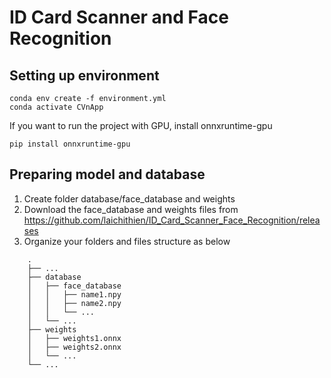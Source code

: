 # ID Card Scanner and Face Recognition
## Setting up environment
```
conda env create -f environment.yml
conda activate CVnApp
```
If you want to run the project with GPU, install onnxruntime-gpu
```
pip install onnxruntime-gpu
```
## Preparing model and database
1. Create folder database/face_database and weights
2. Download the face_database and weights files from https://github.com/laichithien/ID_Card_Scanner_Face_Recognition/releases
3. Organize your folders and files structure as below
```
    .
    ├── ...
    ├── database
    │   ├── face_database
    │   │   ├── name1.npy
    │   │   ├── name2.npy
    │   │   └── ...
    │   └── ...
    ├── weights
    │   ├── weights1.onnx
    │   ├── weights2.onnx
    │   └── ...
    └── ...
```